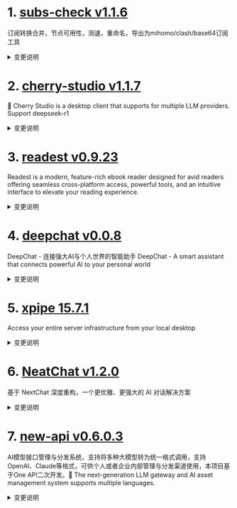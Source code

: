
# 1. [subs-check v1.1.6](https://github.com/beck-8/subs-check/releases/tag/v1.1.6)  
订阅转换合并，节点可用性，测速，重命名，导出为mihomo/clash/base64订阅工具
<details>
<summary>变更说明</summary>

## Changelog
* b515e9b67fcd254e6f1388d4cd1ef422b551a1a2 op: add debounceTimer
* f62f74f5505f02981a2abb54b4a794e83350dd21 update config.example.yaml

  

</details>

# 2. [cherry-studio v1.1.7](https://github.com/CherryHQ/cherry-studio/releases/tag/v1.1.7)  
🍒 Cherry Studio is a desktop client that supports for multiple LLM providers. Support deepseek-r1
<details>
<summary>变更说明</summary>

## What's Changed
* refactor: handle tool content differently for doubao and deepseek  by @vaayne in https://github.com/CherryHQ/cherry-studio/pull/3474
* fix: MCP switch button display bug  () by @deadmau5v in https://github.com/CherryHQ/cherry-studio/pull/3482
* fix: fix uv and bun install on linux by @happyZYM in https://github.com/CherryHQ/cherry-studio/pull/3514
* fix(mermaid): Mermaid theme not change after theme toggling by @pilgrimlyieu in https://github.com/CherryHQ/cherry-studio/pull/3518
* style: Disable text selection globally with selective text input exce… by @MyPrototypeWhat in https://github.com/CherryHQ/cherry-studio/pull/1913
* feat: add support for citation preview by @shiquda in https://github.com/CherryHQ/cherry-studio/pull/3354
* fix: trim() in Translation may result in malformed Markdown output for certain models. by @Konjac-XZ in https://github.com/CherryHQ/cherry-studio/pull/3523
* fix: update url by @Pleasurecruise in https://github.com/CherryHQ/cherry-studio/pull/3478
* refactor: add isNameManuallyEdited flag to topic management by @ousugo in https://github.com/CherryHQ/cherry-studio/pull/3467
...  

</details>

# 3. [readest v0.9.23](https://github.com/readest/readest/releases/tag/v0.9.23)  
Readest is a modern, feature-rich ebook reader designed for avid readers offering seamless cross-platform access, powerful tools, and an intuitive interface to elevate your reading experience.
<details>
<summary>变更说明</summary>

## Release Highlight
* Add options to show/hide header and footer
* Add responsive window size for popup footnotes
* Fix theme color not applied on Safari browsers
* Fix progress not updated to 100% when finished reading

## What's Changed
* fix: refresh page when vertical writing mode is set by @chrox in https://github.com/readest/readest/pull/615
* fix: also set color-scheme in iframe for Safari by @chrox in https://github.com/readest/readest/pull/616
* feat: add options to show/hide header and footer widgets in paginated and scrolled mode, also closes  by @chrox in https://github.com/readest/readest/pull/620
...  

</details>

# 4. [deepchat v0.0.8](https://github.com/ThinkInAIXYZ/deepchat/releases/tag/v0.0.8)  
DeepChat - 连接强大AI与个人世界的智能助手 DeepChat - A smart assistant that connects powerful AI to your personal world
<details>
<summary>变更说明</summary>

🚀 DeepChat 0.0.8 正式发布 | 重新定义你的 AI 对话体验！
—— 更强大，更灵活，更智能，开启高效沟通新高度 🌟

✨ 本次主要更新内容 ✨
* Artifacts 支持 React 渲染，更好的交互和体验
* 支持自定义搜索引擎，模型自动本地解析搜索结果，猛击教程快来试试[自定义搜索引擎教程](https://github.com/ThinkInAIXYZ/deepchat/wiki/%E8%87%AA%E5%AE%9A%E4%B9%89%E6%90%9C%E7%B4%A2%E5%BC%95%E6%93%8E%E7%9A%84%E4%BD%BF%E7%94%A8%E6%96%B9%E6%B3%95-%7C-Custom-Search-Engines)
* 支持数据备份和还原，只需要一个文件夹，数据随身带（支持各类网盘，u盘，硬盘随意带走，随意导入，你的数据掌控在你自己手上）
* 增加了投屏保护模式，开会投屏不方便展示DeepChat的内容？没关系，自动遮罩/隐藏，保护用户隐私
* 增加了搜索预览模式，可以清晰的看到整个搜索的过程，了解DeepChat如何智能化的帮你搜索资料
* 优化了体验，修复了大量bug 
...  

</details>

# 5. [xpipe 15.7.1](https://github.com/xpipe-io/xpipe/releases/tag/15.7.1)  
Access your entire server infrastructure from your local desktop
<details>
<summary>变更说明</summary>

## Performance

A severe performance regression was accidentally introduced in the recent 15.4 release. This release fixes this issue, so you will get much better performance in this version. It is recommended that you upgrade to 15.7.

While investigating, there were also a few other performance issues discovered that will be addressed in one of the next releases.

## Changes

- Add support for Warp on Windows and Linux
- Fix right part of file browser becoming blocked after a tab is split
...  

</details>

# 6. [NeatChat v1.2.0](https://github.com/tianzhentech/NeatChat/releases/tag/v1.2.0)  
基于 NextChat 深度重构，一个更优雅、更强大的 AI 对话解决方案
<details>
<summary>变更说明</summary>

M C P！  

</details>

# 7. [new-api v0.6.0.3](https://github.com/Calcium-Ion/new-api/releases/tag/v0.6.0.3)  
AI模型接口管理与分发系统，支持将多种大模型转为统一格式调用，支持OpenAI、Claude等格式，可供个人或者企业内部管理与分发渠道使用，本项目基于One API二次开发。🍥 The next-generation LLM gateway and AI asset management system supports multiple languages.
<details>
<summary>变更说明</summary>

**Full Changelog**: https://github.com/Calcium-Ion/new-api/compare/v0.6.0.2...v0.6.0.3  

</details>

